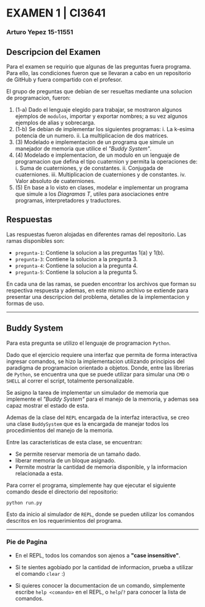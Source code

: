 # EXAMEN 1 | CI3641
### Arturo Yepez 15-11551

## Descripcion del Examen

Para el examen se requirio que algunas de las preguntas fuera programa. Para ello, las condiciones fueron que se llevaran a cabo en un repositorio de GitHub y fuera compartido con el profesor.

El grupo de preguntas que debian de ser resueltas mediante una solucion de programacion, fueron:

1. (1-a) Dado el lenguaje elegido para trabajar, se mostraron algunos ejemplos de `modulos`, importar y exportar nombres; a su vez algunos ejemplos de alias y sobrecarga.
2. (1-b) Se debian de implementar los siguientes programas:
  i. La k-esima potencia de un numero.
  ii. La multiplicacion de dos matrices.
3. (3) Modelado e implementacion de un programa que simule un manejador de memoria que utilice el *"Buddy System"*.
4. (4) Modelado e implementacion, de un modulo en un lenguaje de programacion que defina el tipo cuaternion y permita la operaciones de:
  i. Suma de cuaterniones, y de constantes.
  ii. Conjugada de cuaterniones.
  iii. Multiplicacion de cuaterniones y de constantes.
  iv. Valor absoluto de cuaterniones.
5. (5) En base a lo visto en clases, modelar e implementar un programa que simule a los *Diagramas T*, utiles para asociaciones entre programas, interpretadores y traductores.

## Respuestas

Las respuestas fueron alojadas en diferentes ramas del repositorio. Las ramas disponibles son:

- `pregunta-1`: Contiene la solucion a las preguntas 1(a) y 1(b).
- `pregunta-3`: Contiene la solucion a la pregunta 3.
- `pregunta-4`: Contiene la solucion a la pregunta 4.
- `pregunta-5`: Contiene la solucion a la pregunta 5.

En cada una de las ramas, se pueden encontrar los archivos que forman su respectiva respuesta y ademas, en este mismo archivo se extiende para presentar una descripcion del problema, detalles de la implementacion y formas de uso.

---

## Buddy System

Para esta pregunta se utilizo el lenguaje de programacion `Python`.

Dado que el ejercicio requiere una interfaz que permita de forma interactiva ingresar comandos, se hizo la implementacion utilizando principios del paradigma de programacion orientado a objetos. Donde, entre las librerias de `Python`, se encuentra una que se puede utilizar para simular una `CMD` o `SHELL` al correr el script, totalmente personalizable.

Se asigno la tarea de implementar un simulador de memoria que implemente el *"Buddy System"* para el manejo de la memoria, y ademas sea capaz mostrar el estado de esta.

Ademas de la clase del `REPL` encargada de la interfaz interactiva, se creo una clase `BuddySystem` que es la encargada de manejar todos los procedimientos del manejo de la memoria.

Entre las caracteristicas de esta clase, se encuentran:
- Se permite reservar memoria de un tamaño dado.
- liberar memoria de un bloque asignado.
- Permite mostrar la cantidad de memoria disponible, y la informacion relacionada a esta.

Para correr el programa, simplemente hay que ejecutar el siguiente comando desde el directorio del repositorio:
```
python run.py
```

Esto da inicio al simulador de `REPL`, donde se pueden utilizar los comandos descritos en los requerimientos del programa.

---
### Pie de Pagina

- En el REPL, todos los comandos son ajenos a __"case insensitive"__.

- Si te sientes agobiado por la cantidad de informacion, prueba a utilizar el comando `clear` :)

- Si quieres conocer la documentacion de un comando, simplemente escribe `help <comando>` en el REPL, o `help`/`?` para conocer la lista de comandos.